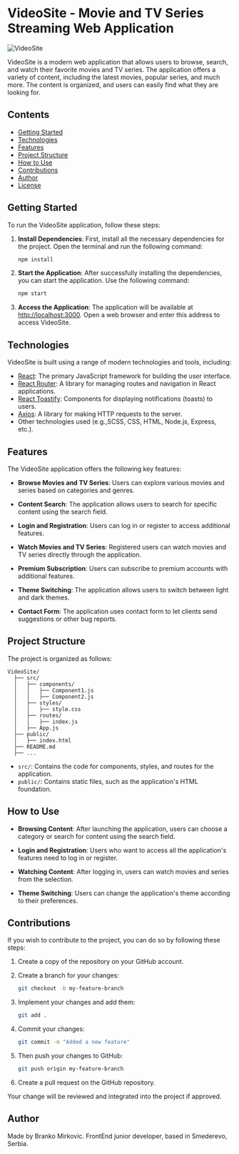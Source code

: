# VideoSite - Movie and TV Series Streaming Web Application

![VideoSite](link-to-your-logo.png)

VideoSite is a modern web application that allows users to browse, search, and watch their favorite movies and TV series. The application offers a variety of content, including the latest movies, popular series, and much more. The content is organized, and users can easily find what they are looking for.

## Contents

- [Getting Started](#getting-started)
- [Technologies](#technologies)
- [Features](#features)
- [Project Structure](#project-structure)
- [How to Use](#how-to-use)
- [Contributions](#contributions)
- [Author](#author)
- [License](#license)

## Getting Started

To run the VideoSite application, follow these steps:

1. **Install Dependencies**: First, install all the necessary dependencies for the project. Open the terminal and run the following command:

   ```bash
   npm install
   ```

2. **Start the Application**: After successfully installing the dependencies, you can start the application. Use the following command:

   ```bash
   npm start
   ```

3. **Access the Application**: The application will be available at [http://localhost:3000](http://localhost:3000). Open a web browser and enter this address to access VideoSite.

## Technologies

VideoSite is built using a range of modern technologies and tools, including:

- [React](https://reactjs.org/): The primary JavaScript framework for building the user interface.
- [React Router](https://reactrouter.com/): A library for managing routes and navigation in React applications.
- [React Toastify](https://fkhadra.github.io/react-toastify/): Components for displaying notifications (toasts) to users.
- [Axios](https://axios-http.com/): A library for making HTTP requests to the server.
- Other technologies used (e.g.,SCSS, CSS, HTML, Node.js, Express, etc.).

## Features

The VideoSite application offers the following key features:

- **Browse Movies and TV Series**: Users can explore various movies and series based on categories and genres.

- **Content Search**: The application allows users to search for specific content using the search field.

- **Login and Registration**: Users can log in or register to access additional features.

- **Watch Movies and TV Series**: Registered users can watch movies and TV series directly through the application.

- **Premium Subscription**: Users can subscribe to premium accounts with additional features.

- **Theme Switching**: The application allows users to switch between light and dark themes.

- **Contact Form**: The application uses contact form to let clients send suggestions or other bug reports.  

## Project Structure

The project is organized as follows:

```
VideoSite/
  ├── src/
  │   ├── components/
  │   │   ├── Component1.js
  │   │   ├── Component2.js
  │   ├── styles/
  │   │   ├── style.css
  │   ├── routes/
  │   │   ├── index.js
  │   ├── App.js
  ├── public/
  │   ├── index.html
  ├── README.md
  ├── ...
```

- `src/`: Contains the code for components, styles, and routes for the application.
- `public/`: Contains static files, such as the application's HTML foundation.

## How to Use

- **Browsing Content**: After launching the application, users can choose a category or search for content using the search field.

- **Login and Registration**: Users who want to access all the application's features need to log in or register.

- **Watching Content**: After logging in, users can watch movies and series from the selection.

- **Theme Switching**: Users can change the application's theme according to their preferences.

## Contributions

If you wish to contribute to the project, you can do so by following these steps:

1. Create a copy of the repository on your GitHub account.

2. Create a branch for your changes:

   ```bash
   git checkout -b my-feature-branch
   ```

3. Implement your changes and add them:

   ```bash
   git add .
   ```

4. Commit your changes:

   ```bash
   git commit -m "Added a new feature"
   ```

5. Then push your changes to GitHub:

   ```bash
   git push origin my-feature-branch
   ```

6. Create a pull request on the GitHub repository.

Your change will be reviewed and integrated into the project if approved.

## Author

Made by Branko Mirkovic. FrontEnd junior developer, based in Smederevo, Serbia.